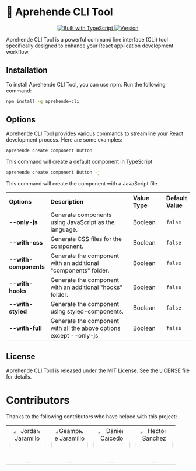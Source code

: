 # 🚀 Aprehende CLI Tool

<p align="center">
  <a href="https://www.typescriptlang.org/">
    <img src="https://img.shields.io/badge/built%20with-TypeScript-blue.svg" alt="Built with TypeScript">
  </a>
  <a href="https://www.npmjs.com/package/aprehende-cli">
    <img src="https://img.shields.io/npm/v/aprehende-cli.svg" alt="Version">
  </a>
</p>

Aprehende CLI Tool is a powerful command line interface (CLI) tool specifically designed to enhance your React application development workflow.

## Installation

To install Aprehende CLI Tool, you can use npm. Run the following command:

```bash
npm install -g aprehende-cli
```

## Options

Aprehende CLI Tool provides various commands to streamline your React development process. Here are some examples:

```bash
aprehende create component Button
```

This command will create a default component in TypeScript

```bash
aprehende create component Button -j
```

This command will create the component with a JavaScript file.

<table>
  <tr align="left">
    <th>Options</th>
    <th>Description</th>
    <th>Value Type</th>
    <th>Default Value</th>
  </tr>
  <tr>
    <td width="20%"><b>--only-js</b></td>
    <td width="60%">
      Generate components using JavaScript as the language.
    </td>
    <td width="20%">Boolean</td>
    <td width="20%"><code>false</code></td>
  </tr>
  <tr>
    <td width="20%"><b>--with-css</b></td>
    <td width="60%">
      Generate CSS files for the component.
    </td>
    <td width="20%">Boolean</td>
    <td width="20%"><code>false</code></td>
  </tr>
  <tr>
    <td width="20%"><b>--with-components</b></td>
    <td width="60%">
      Generate the component with an additional "components" folder.
    </td>
    <td width="20%">Boolean</td>
    <td width="20%"><code>false</code></td>
  </tr>
  <tr>
    <td width="20%"><b>--with-hooks</b></td>
    <td width="60%">
      Generate the component with an additional "hooks" folder.
    </td>
    <td width="20%">Boolean</td>
    <td width="20%"><code>false</code></td>
  </tr>
  <tr>
    <td width="20%"><b>--with-styled</b></td>
    <td width="60%">
      Generate the component using styled-components.
    </td>
    <td width="20%">Boolean</td>
    <td width="20%"><code>false</code></td>
  </tr>
    <tr>
    <td width="20%"><b>--with-full</b></td>
    <td width="60%">
      Generate the component with all the above options except --only-js
    </td>
    <td width="20%">Boolean</td>
    <td width="20%"><code>false</code></td>
  </tr>
</table>

## License

Aprehende CLI Tool is released under the MIT License. See the LICENSE file for details.

# Contributors

Thanks to the following contributors who have helped with this project:

<table>
  <tr>
    <td align="center"><a href="https://github.com/jnadroj"><img src="https://github.com/jnadroj.png" width="100px;" alt="Jordan Jaramillo" style="border-radius: 50%;"/></a></td>
    <td align="center"><a href="https://github.com/geamdev"><img src="https://github.com/geamdev.png" width="100px;" alt="Geampiere Jaramillo" style="border-radius: 50%;"/></a></td>
    <td align="center"><a href="https://github.com/dcaicedoe"><img src="https://github.com/dcaicedoe.png" width="100px;" alt="Daniel Caicedo" style="border-radius: 50%;"/></a></td>
    <td align="center"><a href="https://github.com/TitoWin94"><img src="https://github.com/TitoWin94.png" width="100px;" alt="Hector Sanchez" style="border-radius: 50%;"/></a></td>
  </tr>
</table>
